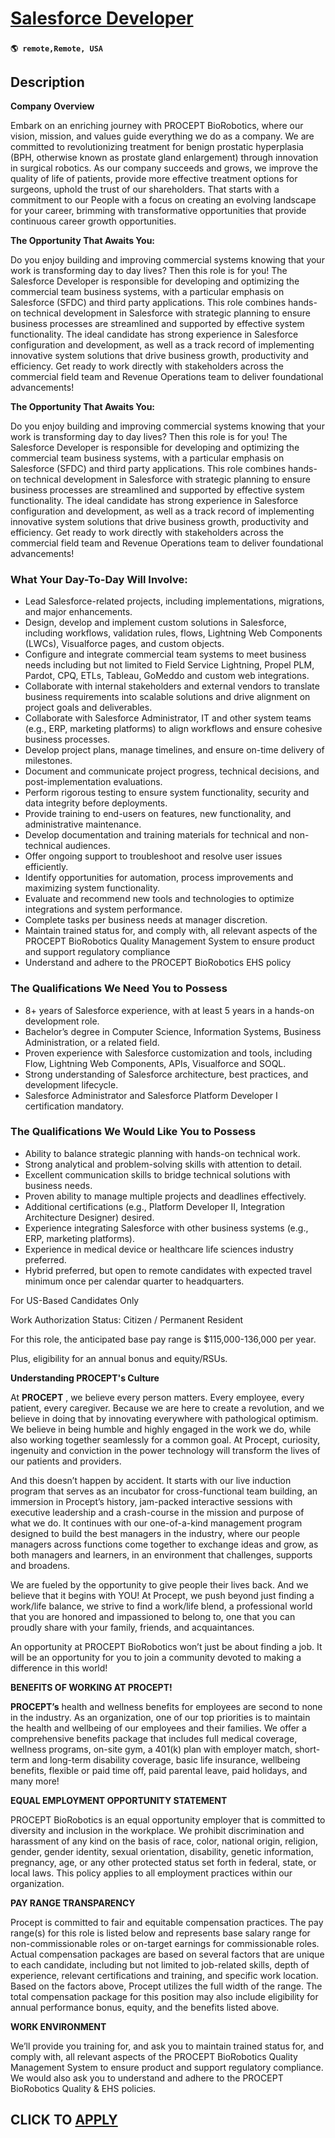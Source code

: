 # [Salesforce Developer](https://www.remotewlb.com/apply/salesforce-developer-139282)  
###  
#### `🌎 remote,Remote, USA`  

## Description

 **Company Overview**

Embark on an enriching journey with PROCEPT BioRobotics, where our vision, mission, and values guide everything we do as a company. We are committed to revolutionizing treatment for benign prostatic hyperplasia (BPH, otherwise known as prostate gland enlargement) through innovation in surgical robotics. As our company succeeds and grows, we improve the quality of life of patients, provide more effective treatment options for surgeons, uphold the trust of our shareholders. That starts with a commitment to our People with a focus on creating an evolving landscape for your career, brimming with transformative opportunities that provide continuous career growth opportunities.

  

 **The Opportunity That Awaits You:**

Do you enjoy building and improving commercial systems knowing that your work is transforming day to day lives? Then this role is for you! The Salesforce Developer is responsible for developing and optimizing the commercial team business systems, with a particular emphasis on Salesforce (SFDC) and third party applications. This role combines hands-on technical development in Salesforce with strategic planning to ensure business processes are streamlined and supported by effective system functionality. The ideal candidate has strong experience in Salesforce configuration and development, as well as a track record of implementing innovative system solutions that drive business growth, productivity and efficiency. Get ready to work directly with stakeholders across the commercial field team and Revenue Operations team to deliver foundational advancements!

  

 **The Opportunity That Awaits You:**

Do you enjoy building and improving commercial systems knowing that your work is transforming day to day lives? Then this role is for you! The Salesforce Developer is responsible for developing and optimizing the commercial team business systems, with a particular emphasis on Salesforce (SFDC) and third party applications. This role combines hands-on technical development in Salesforce with strategic planning to ensure business processes are streamlined and supported by effective system functionality. The ideal candidate has strong experience in Salesforce configuration and development, as well as a track record of implementing innovative system solutions that drive business growth, productivity and efficiency. Get ready to work directly with stakeholders across the commercial field team and Revenue Operations team to deliver foundational advancements!

  

### What Your Day-To-Day Will Involve:

* Lead Salesforce-related projects, including implementations, migrations, and major enhancements.
* Design, develop and implement custom solutions in Salesforce, including workflows, validation rules, flows, Lightning Web Components (LWCs), Visualforce pages, and custom objects.
* Configure and integrate commercial team systems to meet business needs including but not limited to Field Service Lightning, Propel PLM, Pardot, CPQ, ETLs, Tableau, GoMeddo and custom web integrations.
* Collaborate with internal stakeholders and external vendors to translate business requirements into scalable solutions and drive alignment on project goals and deliverables.
* Collaborate with Salesforce Administrator, IT and other system teams (e.g., ERP, marketing platforms) to align workflows and ensure cohesive business processes.
* Develop project plans, manage timelines, and ensure on-time delivery of milestones.
* Document and communicate project progress, technical decisions, and post-implementation evaluations.
* Perform rigorous testing to ensure system functionality, security and data integrity before deployments.
* Provide training to end-users on features, new functionality, and administrative maintenance. 
* Develop documentation and training materials for technical and non-technical audiences.
* Offer ongoing support to troubleshoot and resolve user issues efficiently.
* Identify opportunities for automation, process improvements and maximizing system functionality.
* Evaluate and recommend new tools and technologies to optimize integrations and system performance.
* Complete tasks per business needs at manager discretion.
* Maintain trained status for, and comply with, all relevant aspects of the PROCEPT BioRobotics Quality Management System to ensure product and support regulatory compliance
* Understand and adhere to the PROCEPT BioRobotics EHS policy

  

### The Qualifications We Need You to Possess

* 8+ years of Salesforce experience, with at least 5 years in a hands-on development role.
* Bachelor’s degree in Computer Science, Information Systems, Business Administration, or a related field.
* Proven experience with Salesforce customization and tools, including Flow, Lightning Web Components, APIs, Visualforce and SOQL.
* Strong understanding of Salesforce architecture, best practices, and development lifecycle.
* Salesforce Administrator and Salesforce Platform Developer I certification mandatory.

  

### The Qualifications We Would Like You to Possess

* Ability to balance strategic planning with hands-on technical work.
* Strong analytical and problem-solving skills with attention to detail.
* Excellent communication skills to bridge technical solutions with business needs.
* Proven ability to manage multiple projects and deadlines effectively.
* Additional certifications (e.g., Platform Developer II, Integration Architecture Designer) desired.
* Experience integrating Salesforce with other business systems (e.g., ERP, marketing platforms).
* Experience in medical device or healthcare life sciences industry preferred.
* Hybrid preferred, but open to remote candidates with expected travel minimum once per calendar quarter to headquarters.

  

For US-Based Candidates Only

Work Authorization Status: Citizen / Permanent Resident

For this role, the anticipated base pay range is $115,000-136,000 per year.

Plus, eligibility for an annual bonus and equity/RSUs.

  

 **Understanding PROCEPT's Culture**

At **PROCEPT** , we believe every person matters. Every employee, every patient, every caregiver. Because we are here to create a revolution, and we believe in doing that by innovating everywhere with pathological optimism. We believe in being humble and highly engaged in the work we do, while also working together seamlessly for a common goal. At Procept, curiosity, ingenuity and conviction in the power technology will transform the lives of our patients and providers.

And this doesn’t happen by accident. It starts with our live induction program that serves as an incubator for cross-functional team building, an immersion in Procept’s history, jam-packed interactive sessions with executive leadership and a crash-course in the mission and purpose of what we do. It continues with our one-of-a-kind management program designed to build the best managers in the industry, where our people managers across functions come together to exchange ideas and grow, as both managers and learners, in an environment that challenges, supports and broadens.

We are fueled by the opportunity to give people their lives back. And we believe that it begins with YOU! At Procept, we push beyond just finding a work/life balance, we strive to find a work/life blend, a professional world that you are honored and impassioned to belong to, one that you can proudly share with your family, friends, and acquaintances.

An opportunity at PROCEPT BioRobotics won’t just be about finding a job. It will be an opportunity for you to join a community devoted to making a difference in this world!

**BENEFITS OF WORKING AT PROCEPT!**

**PROCEPT’s** health and wellness benefits for employees are second to none in the industry. As an organization, one of our top priorities is to maintain the health and wellbeing of our employees and their families. We offer a comprehensive benefits package that includes full medical coverage, wellness programs, on-site gym, a 401(k) plan with employer match, short-term and long-term disability coverage, basic life insurance, wellbeing benefits, flexible or paid time off, paid parental leave, paid holidays, and many more!

  

  

**EQUAL EMPLOYMENT OPPORTUNITY STATEMENT**

PROCEPT BioRobotics is an equal opportunity employer that is committed to diversity and inclusion in the workplace. We prohibit discrimination and harassment of any kind on the basis of race, color, national origin, religion, gender, gender identity, sexual orientation, disability, genetic information, pregnancy, age, or any other protected status set forth in federal, state, or local laws. This policy applies to all employment practices within our organization.

**PAY RANGE TRANSPARENCY**

Procept is committed to fair and equitable compensation practices. The pay range(s) for this role is listed below and represents base salary range for non-commissionable roles or on-target earnings for commissionable roles. Actual compensation packages are based on several factors that are unique to each candidate, including but not limited to job-related skills, depth of experience, relevant certifications and training, and specific work location. Based on the factors above, Procept utilizes the full width of the range. The total compensation package for this position may also include eligibility for annual performance bonus, equity, and the benefits listed above.

**WORK ENVIRONMENT**

We’ll provide you training for, and ask you to maintain trained status for, and comply with, all relevant aspects of the PROCEPT BioRobotics Quality Management System to ensure product and support regulatory compliance. We would also ask you to understand and adhere to the PROCEPT BioRobotics Quality & EHS policies.

  
## CLICK TO [APPLY](https://www.remotewlb.com/apply/salesforce-developer-139282)

